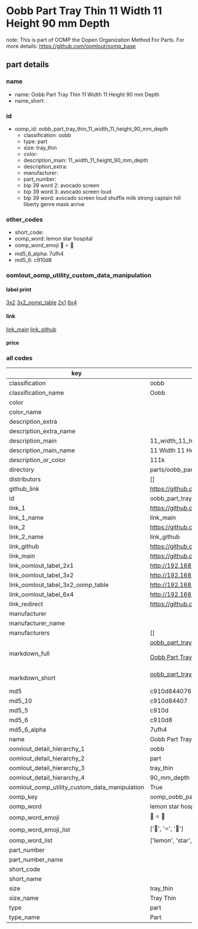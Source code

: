 # Oobb Part Tray Thin 11 Width 11 Height 90 mm Depth  

note: This is part of OOMP the Oopen Organization Method For Parts. For more details: https://github.com/oomlout/oomp_base

##  part details
  







### name
* name: Oobb Part Tray Thin 11 Width 11 Height 90 mm Depth
* name_short: 
### id
* oomp_id: oobb_part_tray_thin_11_width_11_height_90_mm_depth
  * classification: oobb
  * type: part
  * size: tray_thin
  * color: 
  * description_main: 11_width_11_height_90_mm_depth
  * description_extra: 
  * manufacturer: 
  * part_number: 
  * bip 39 word 2: avocado screen
  * bip 39 word 3: avocado screen loud
  * bip 39 word: avocado screen loud shuffle milk strong captain hill liberty genre mask arrive

### other_codes
* short_code: 
* oomp_word: lemon star hospital
* oomp_word_emoji :lemon: :star: :hospital:
* md5_6_alpha: 7ufh4
* md5_6: c910d8






### oomlout_oomp_utility_custom_data_manipulation
#### label print
[3x2](http://192.168.1.245:1112/?label=oomp%207ufh4)
[3x2_oomp_table](http://192.168.1.108:1112/?label=oomp%207ufh4)
[2x1](http://192.168.1.242:1112/?label=oomp%207ufh4)
[6x4](http://192.168.1.55:1112/?label=oomp%207ufh4)    

#### link

[link_main](https://github.com/oomlout/oomlout_oomp_version_1_messy/tree/main/parts/oobb_part_tray_thin_11_width_11_height_90_mm_depth) [link_github](https://github.com/oomlout/oomlout_oomp_version_1_messy/tree/main/parts/oobb_part_tray_thin_11_width_11_height_90_mm_depth)                             

#### price







### all codes 
| key | value |  
| --- | --- |  
| classification | oobb |  
| classification_name | Oobb |  
| color |  |  
| color_name |  |  
| description_extra |  |  
| description_extra_name |  |  
| description_main | 11_width_11_height_90_mm_depth |  
| description_main_name | 11 Width 11 Height 90 mm Depth |  
| description_or_color | 111k |  
| directory | parts/oobb_part_tray_thin_11_width_11_height_90_mm_depth |  
| distributors | [] |  
| github_link | https://github.com/oomlout/oomlout_oomp_part_src/tree/main/parts/oobb_part_tray_thin_11_width_11_height_90_mm_depth |  
| id | oobb_part_tray_thin_11_width_11_height_90_mm_depth |  
| link_1 | https://github.com/oomlout/oomlout_oomp_version_1_messy/tree/main/parts/oobb_part_tray_thin_11_width_11_height_90_mm_depth |  
| link_1_name | link_main |  
| link_2 | https://github.com/oomlout/oomlout_oomp_version_1_messy/tree/main/parts/oobb_part_tray_thin_11_width_11_height_90_mm_depth |  
| link_2_name | link_github |  
| link_github | https://github.com/oomlout/oomlout_oomp_version_1_messy/tree/main/parts/oobb_part_tray_thin_11_width_11_height_90_mm_depth |  
| link_main | https://github.com/oomlout/oomlout_oomp_version_1_messy/tree/main/parts/oobb_part_tray_thin_11_width_11_height_90_mm_depth |  
| link_oomlout_label_2x1 | http://192.168.1.242:1112/?label=oomp%207ufh4 |  
| link_oomlout_label_3x2 | http://192.168.1.245:1112/?label=oomp%207ufh4 |  
| link_oomlout_label_3x2_oomp_table | http://192.168.1.108:1112/?label=oomp%207ufh4 |  
| link_oomlout_label_6x4 | http://192.168.1.55:1112/?label=oomp%207ufh4 |  
| link_redirect | https://github.com/oomlout/oomlout_oomp_version_1_messy/tree/main/parts/oobb_part_tray_thin_11_width_11_height_90_mm_depth |  
| manufacturer |  |  
| manufacturer_name |  |  
| manufacturers | [] |  
| markdown_full | [oobb_part_tray_thin_11_width_11_height_90_mm_depth](none)<br>[](none)<br>[Oobb Part Tray Thin 11 Width 11 Height 90 Mm Depth](none)<br><br> |  
| markdown_short | [oobb_part_tray_thin_11_width_11_height_90_mm_depth](none)<br><br> |  
| md5 | c910d844076ba4475cc64c770870607f |  
| md5_10 | c910d84407 |  
| md5_5 | c910d |  
| md5_6 | c910d8 |  
| md5_6_alpha | 7ufh4 |  
| name | Oobb Part Tray Thin 11 Width 11 Height 90 mm Depth |  
| oomlout_detail_hierarchy_1 | oobb |  
| oomlout_detail_hierarchy_2 | part |  
| oomlout_detail_hierarchy_3 | tray_thin |  
| oomlout_detail_hierarchy_4 | 90_mm_depth |  
| oomlout_oomp_utility_custom_data_manipulation | True |  
| oomp_key | oomp_oobb_part_tray_thin_11_width_11_height_90_mm_depth |  
| oomp_word | lemon star hospital |  
| oomp_word_emoji | :lemon: :star: :hospital: |  
| oomp_word_emoji_list | [':lemon:', ':star:', ':hospital:'] |  
| oomp_word_list | ['lemon', 'star', 'hospital'] |  
| part_number |  |  
| part_number_name |  |  
| short_code |  |  
| short_name |  |  
| size | tray_thin |  
| size_name | Tray Thin |  
| type | part |  
| type_name | Part |  
